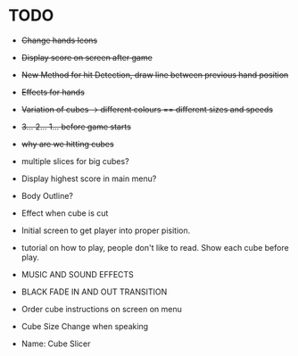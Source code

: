 # TODO

- ~~Change hands Icons~~
- ~~Display score on screen after game~~
- ~~New Method for hit Detection, draw line between previous hand position~~
- ~~Effects for hands~~
- ~~Variation of cubes -> different colours == different sizes and speeds~~
- ~~3... 2... 1... before game starts~~
- ~~why are we hitting cubes~~

- multiple slices for big cubes?
- Display highest score in main menu?
- Body Outline?
- Effect when cube is cut
- Initial screen to get player into proper pisition.
- tutorial on how to play, people don't like to read. Show each cube before play.

- MUSIC AND SOUND EFFECTS
- BLACK FADE IN AND OUT TRANSITION
- Order cube instructions on screen on menu
- Cube Size Change when speaking

- Name: Cube Slicer
